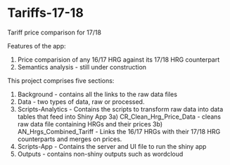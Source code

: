 # Tariffs-17-18

Tariff price comparison for 17/18

Features of the app:
1) Price comparision of any 16/17 HRG against its 17/18 HRG counterpart
2) Semantics analysis - still under construction

This project comprises five sections:
1) Background - contains all the links to the raw data files
2) Data - two types of data, raw or processed.
3) Scripts-Analytics - Contains the scripts to transform raw data into data tables that feed into Shiny App
  3a) CR_Clean_Hrg_Price_Data - cleans raw data file containing HRGs and their prices
  3b) AN_Hrgs_Combined_Tariff - Links the 16/17 HRGs with their 17/18 HRG counterparts and merges on prices. 
4) Scripts-App - Contains the server and UI file to run the shiny app
5) Outputs - contains non-shiny outputs such as wordcloud
